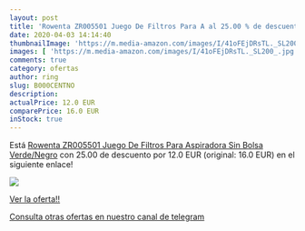 ```yaml
---
layout: post
title: 'Rowenta ZR005501 Juego De Filtros Para A al 25.00 % de descuento'
date: 2020-04-03 14:14:40
thumbnailImage: 'https://m.media-amazon.com/images/I/41oFEjDRsTL._SL200_.jpg'
images: [ 'https://m.media-amazon.com/images/I/41oFEjDRsTL._SL200_.jpg' ]
comments: true
category: ofertas
author: ring
slug: B000CENTNO
description:
actualPrice: 12.0 EUR
comparePrice: 16.0 EUR
inStock: true
---
```


Está [Rowenta ZR005501 Juego De Filtros Para Aspiradora Sin Bolsa  Verde/Negro](https://www.amazon.com/dp/B000CENTNO/?tag=redken08-20) con 25.00 de descuento por 12.0 EUR (original: 16.0 EUR) en el siguiente enlace!

[![](https://m.media-amazon.com/images/I/41oFEjDRsTL._SL200_.jpg)](https://www.amazon.com/dp/B000CENTNO/?tag=redken08-20)

[Ver la oferta!!](https://www.amazon.com/dp/B000CENTNO/?tag=redken08-20)

[Consulta otras ofertas en nuestro canal de telegram](https://t.me/s/ofertas25)
